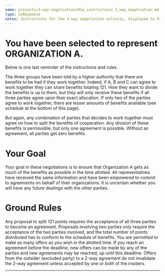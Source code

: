 ```yaml
---
name: projects/3-way-negotiation/01a_instructions_3_way_negotiation.md
type: noResponse
notes: Instructions for the 3-way negotiation activity, displayed to Participants assigned to Organization A.
---
```


# You have been selected to represent **ORGANIZATION A**.

Below is one last reminder of the instructions and rules.

The three groups have been told by a higher authority that there are benefits to be had if they work together.  Indeed, if A, B and C can agree to work together they can share benefits totaling 121.  How they want to divide the benefits is up to them, but they will only receive these benefits if all three parties agree upon their exact allocation.  If only two of the parties agree to work together, there are lesser amounts of benefits available (see schedule at the bottom of this page).  

But again, any combination of parties that decides to work together must agree on how to split the benefits of cooperation.  Any division of these benefits is permissible, but only one agreement is possible.  Without an agreement, all parties get zero benefits. 


# Your Goal

Your goal in these negotiations is to ensure that Organization A gets as much of the benefits as possible in the time allotted. All representatives have received the same information and have been empowered to commit to agreements on behalf of their organizations. It is uncertain whether you will have any future dealings with the other parties.


# Ground Rules

Any proposal to split 121 points requires the acceptance of all three parties to become an agreement.  Proposals involving two parties only require the acceptance of the two parties involved, and the total number of points distributed has to conform to the schedule of benefits.  You are permitted to make as many offers as you wish in the allotted time.  If you reach an agreement before the deadline, new offers can be made by any of the parties and new agreements may be reached, up until this deadline.  Offers from the outsider (excluded party) to a 2-way agreement do not invalidate the 2-way agreement unless accepted by one or both of the insiders. 


---
